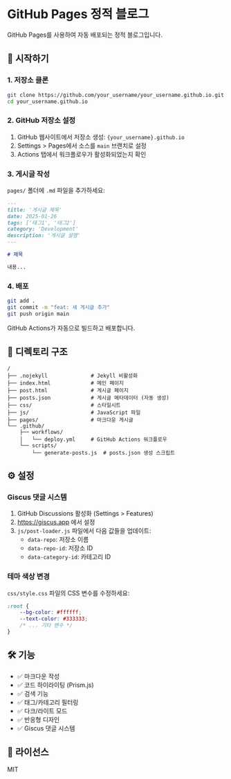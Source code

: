 # GitHub Pages 정적 블로그

GitHub Pages를 사용하여 자동 배포되는 정적 블로그입니다.

## 🚀 시작하기

### 1. 저장소 클론
```bash
git clone https://github.com/your_username/your_username.github.io.git
cd your_username.github.io
```

### 2. GitHub 저장소 설정

1. GitHub 웹사이트에서 저장소 생성: `{your_username}.github.io`
2. Settings > Pages에서 소스를 `main` 브랜치로 설정
3. Actions 탭에서 워크플로우가 활성화되었는지 확인

### 3. 게시글 작성

`pages/` 폴더에 `.md` 파일을 추가하세요:

```markdown
---
title: '게시글 제목'
date: 2025-01-26
tags: ['태그1', '태그2']
category: 'Development'
description: '게시글 설명'
---

# 제목

내용...
```

### 4. 배포

```bash
git add .
git commit -m "feat: 새 게시글 추가"
git push origin main
```

GitHub Actions가 자동으로 빌드하고 배포합니다.

## 📁 디렉토리 구조

```
/
├── .nojekyll              # Jekyll 비활성화
├── index.html             # 메인 페이지
├── post.html              # 게시글 페이지
├── posts.json             # 게시글 메타데이터 (자동 생성)
├── css/                   # 스타일시트
├── js/                    # JavaScript 파일
├── pages/                 # 마크다운 게시글
└── .github/
    ├── workflows/
    │   └── deploy.yml     # GitHub Actions 워크플로우
    └── scripts/
        └── generate-posts.js  # posts.json 생성 스크립트
```

## ⚙️ 설정

### Giscus 댓글 시스템

1. GitHub Discussions 활성화 (Settings > Features)
2. https://giscus.app 에서 설정
3. `js/post-loader.js` 파일에서 다음 값들을 업데이트:
   - `data-repo`: 저장소 이름
   - `data-repo-id`: 저장소 ID
   - `data-category-id`: 카테고리 ID

### 테마 색상 변경

`css/style.css` 파일의 CSS 변수를 수정하세요:

```css
:root {
    --bg-color: #ffffff;
    --text-color: #333333;
    /* ... 기타 변수 */
}
```

## 🛠️ 기능

- ✅ 마크다운 작성
- ✅ 코드 하이라이팅 (Prism.js)
- ✅ 검색 기능
- ✅ 태그/카테고리 필터링
- ✅ 다크/라이트 모드
- ✅ 반응형 디자인
- ✅ Giscus 댓글 시스템

## 📝 라이선스

MIT


